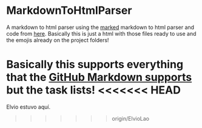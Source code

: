 # MarkdownToHtmlParser
A markdown to html parser using the [marked](https://github.com/chjj/marked) markdown to html parser and code from
[here](https://github.com/chjj/marked/pull/238/files?short_path=04c6e90). Basically this is just a html with those files ready to  use and the emojis already on the project folders!

Basically this supports everything that the [GitHub Markdown supports](https://guides.github.com/features/mastering-markdown/)
but the task lists!
<<<<<<< HEAD
=======


Elvio estuvo aquí.
>>>>>>> origin/ElvioLao
